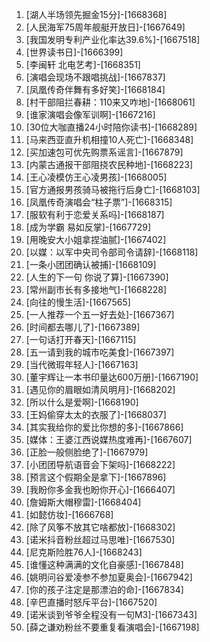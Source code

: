 
1. [湖人半场领先掘金15分]-[1668368]
1. [人民海军75周年舰艇开放日]-[1667649]
1. [我国发明专利产业化率达39.6%]-[1667518]
1. [世界读书日]-[1666399]
1. [李闽轩 北电艺考]-[1668351]
1. [演唱会现场不跟唱挑战]-[1667837]
1. [凤凰传奇伴舞有多好笑]-[1668184]
1. [村干部阻拦春耕：110来又咋地]-[1668061]
1. [谁家演唱会像军训啊]-[1667216]
1. [30位大咖直播24小时陪你读书]-[1668289]
1. [马来西亚直升机相撞10人死亡]-[1668348]
1. [买加速包可优先购票系谣言]-[1667879]
1. [内蒙古通报干部阻挠农民种地]-[1668223]
1. [王心凌模仿王心凌男孩]-[1668005]
1. [官方通报男孩骑马被拖行后身亡]-[1668103]
1. [凤凰传奇演唱会“柱子票”]-[1668315]
1. [服软有利于恋爱关系吗]-[1668187]
1. [成为学霸 易如反掌]-[1667729]
1. [用晚安大小姐拿捏油腻]-[1667402]
1. [以媒：以军中央司令部司令请辞]-[1668118]
1. [一条小团团确认被捕]-[1668109]
1. [人生的下一句 你说了算]-[1667390]
1. [常州副市长有多接地气]-[1668228]
1. [向往的慢生活]-[1667565]
1. [一人推荐一个五一好去处]-[1667367]
1. [时间都去哪儿了]-[1667389]
1. [一句话打开春天]-[1667115]
1. [五一请到我的城市吃美食]-[1667397]
1. [当代微瑕年轻人]-[1667163]
1. [董宇辉让一本书印量达600万册]-[1667190]
1. [遇见你的眉眼如清风明月]-[1668202]
1. [所以什么是爱啊]-[1668190]
1. [王妈偷穿太太的衣服了]-[1668037]
1. [其实我给你的爱比你想的多]-[1667866]
1. [媒体：王婆江西说媒热度难再]-[1667607]
1. [正脸一般侧脸绝了]-[1667979]
1. [小团团导航语音会下架吗]-[1668222]
1. [预言这个假期全是拿下]-[1667896]
1. [我盼你多金我也盼你开心]-[1666407]
1. [詹姆斯大帽穆雷]-[1668404]
1. [如懿仿妆]-[1666768]
1. [除了风筝不放其它啥都放]-[1668302]
1. [诺米抖音粉丝超过马思唯]-[1667530]
1. [尼克斯险胜76人]-[1668243]
1. [谁懂这种满满的文化自豪感]-[1667848]
1. [姚明问谷爱凌参不参加夏奥会]-[1667942]
1. [你的孩子注定是那漂泊的命]-[1667834]
1. [辛巴直播时怒斥平台]-[1667520]
1. [诺米谈到爷爷全程没有一句M3]-[1667343]
1. [薛之谦劝粉丝不要重复看演唱会]-[1667198]